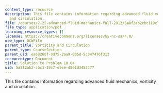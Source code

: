 ```yaml
---
content_type: resource
description: This file contains information regarding advanced fluid mechanics, vorticity
  and circulation.
file: /courses/2-25-advanced-fluid-mechanics-fall-2013/5a8f2ab2cbc119c7e9ced801d3452477_MIT2_25F13_Solution10.04.pdf
file_type: application/pdf
learning_resource_types: []
license: https://creativecommons.org/licenses/by-nc-sa/4.0/
ocw_type: OCWFile
parent_title: Vorticity and Circulation
parent_type: CourseSection
parent_uid: ea68260f-9d75-2aa9-035d-5c347476f313
resourcetype: Document
title: Solution to Problem 10.04
uid: 5a8f2ab2-cbc1-19c7-e9ce-d801d3452477
---
```

This file contains information regarding advanced fluid mechanics, vorticity and circulation.
